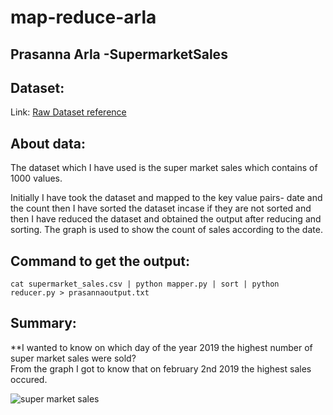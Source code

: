 # map-reduce-arla
## Prasanna Arla -SupermarketSales
## Dataset:
Link: [Raw Dataset reference](https://www.kaggle.com/aungpyaeap/supermarket-sales)

## About data:
The dataset which I have used is the super market sales which contains of 1000 values.

Initially I have took the dataset and mapped to the key value pairs- date and the count then I have sorted the dataset incase if they are not sorted and then I have reduced the dataset and obtained the output after reducing and sorting. The graph is used to show the count of sales according to the date.

## Command to get the output: 

```
cat supermarket_sales.csv | python mapper.py | sort | python reducer.py > prasannaoutput.txt

```

## Summary: 

**I wanted to know on which day of the year 2019 the highest number of super market sales were sold? </br>
From the graph I got to know that on february 2nd 2019 the highest sales occured.

![super market sales](/image/Newgraph.PNG)



